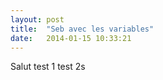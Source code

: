 ```yaml
---
layout: post
title:  "Seb avec les variables"
date:   2014-01-15 10:33:21
---
```

    
Salut test 1
test 2s

